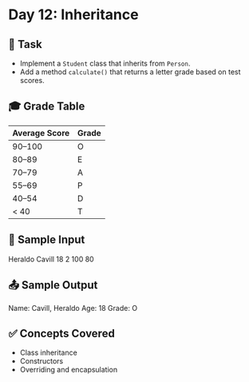 
# Day 12: Inheritance

## 🧠 Task

- Implement a `Student` class that inherits from `Person`.
- Add a method `calculate()` that returns a letter grade based on test scores.

## 🎓 Grade Table
| Average Score | Grade |
|---------------|--------|
| 90–100        | O      |
| 80–89         | E      |
| 70–79         | A      |
| 55–69         | P      |
| 40–54         | D      |
| < 40          | T      |


## 🧪 Sample Input
Heraldo Cavill 18
2
100 80

## 📤 Sample Output
Name: Cavill, Heraldo
Age: 18
Grade: O

## ✅ Concepts Covered
- Class inheritance
- Constructors
- Overriding and encapsulation